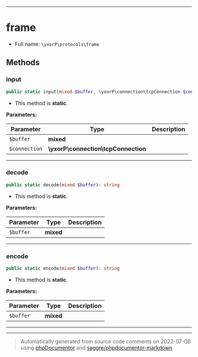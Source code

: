 ***

# frame





* Full name: `\yxorP\protocols\frame`




## Methods


### input



```php
public static input(mixed $buffer, \yxorP\connection\tcpConnection $connection): mixed
```



* This method is **static**.




**Parameters:**

| Parameter | Type | Description |
|-----------|------|-------------|
| `$buffer` | **mixed** |  |
| `$connection` | **\yxorP\connection\tcpConnection** |  |




***

### decode



```php
public static decode(mixed $buffer): string
```



* This method is **static**.




**Parameters:**

| Parameter | Type | Description |
|-----------|------|-------------|
| `$buffer` | **mixed** |  |




***

### encode



```php
public static encode(mixed $buffer): string
```



* This method is **static**.




**Parameters:**

| Parameter | Type | Description |
|-----------|------|-------------|
| `$buffer` | **mixed** |  |




***


***
> Automatically generated from source code comments on 2022-07-08 using [phpDocumentor](http://www.phpdoc.org/) and [saggre/phpdocumentor-markdown](https://github.com/Saggre/phpDocumentor-markdown)
